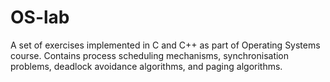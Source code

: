 # OS-lab
A set of exercises implemented in C and C++ as part of Operating Systems course. Contains process scheduling mechanisms, synchronisation problems, deadlock avoidance algorithms, and paging algorithms.
